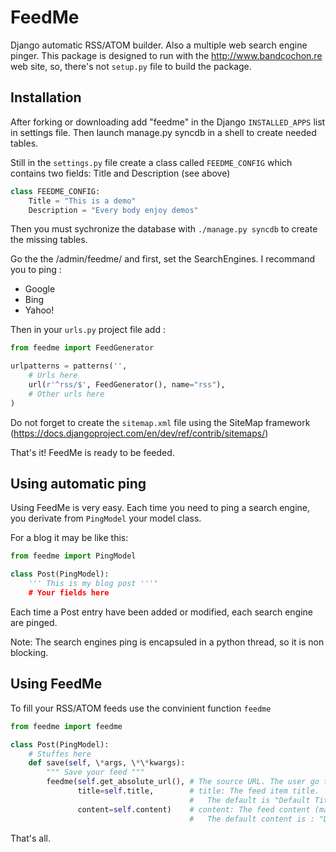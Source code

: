 FeedMe
======

Django automatic RSS/ATOM builder. Also a multiple web search engine pinger. This package is designed to
run with the http://www.bandcochon.re web site, so, there's not `setup.py` file to build the package.

Installation
------------

After forking or downloading add "feedme" in the Django `INSTALLED_APPS` list in settings file. 
Then launch manage.py syncdb in a shell to create needed tables.

Still in the `settings.py` file create a class called `FEEDME_CONFIG` which contains two fields: Title and Description (see above)

```python
class FEEDME_CONFIG:
    Title = "This is a demo"
    Description = "Every body enjoy demos"
```

Then you must sychronize the database with `./manage.py syncdb` to create the missing tables.

Go the the /admin/feedme/ and first, set the SearchEngines. I recommand you to ping :

* Google
* Bing
* Yahoo!

Then in your `urls.py` project file add :

```python
from feedme import FeedGenerator

urlpatterns = patterns('',
    # Urls here
    url(r'^rss/$', FeedGenerator(), name="rss"),
    # Other urls here
)
```

Do not forget to create the `sitemap.xml` file using the SiteMap framework (https://docs.djangoproject.com/en/dev/ref/contrib/sitemaps/)


That's it! FeedMe is ready to be feeded.

Using automatic ping
--------------------

Using FeedMe is very easy. Each time you need to ping a search engine, you derivate from `PingModel` your
model class.

For a blog it may be like this:

```python
from feedme import PingModel

class Post(PingModel):
    ''' This is my blog post ''''
    # Your fields here
```

Each time a Post entry have been added or modified, each search engine are pinged.

Note: The search engines ping is encapsuled in a python thread, so it is non blocking.

Using FeedMe
------------

To fill your RSS/ATOM feeds use the convinient function `feedme`

```python
from feedme import feedme

class Post(PingModel):
    # Stuffes here
    def save(self, \*args, \*\*kwargs):
        """ Save your feed """
        feedme(self.get_absolute_url(), # The source URL. The user go there form its feed reader
               title=self.title,        # title: The feed item title.
                                        #   The default is "Default Title. Please Feed Me!"
               content=self.content)    # content: The feed content (may be in HTML).
                                        #   The default content is : "Default Content. Please Feed Me!"
```

That's all.


